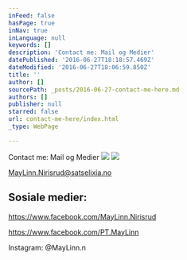 ```yaml
---
inFeed: false
hasPage: true
inNav: true
inLanguage: null
keywords: []
description: 'Contact me: Mail og Medier'
datePublished: '2016-06-27T18:18:57.469Z'
dateModified: '2016-06-27T18:06:59.850Z'
title: ''
author: []
sourcePath: _posts/2016-06-27-contact-me-here.md
authors: []
publisher: null
starred: false
url: contact-me-here/index.html
_type: WebPage

---
```

Contact me: Mail og Medier
![](https://the-grid-user-content.s3-us-west-2.amazonaws.com/4b4d6342-7287-4ea1-ba6c-5f8d940d2815.jpg)
![](https://the-grid-user-content.s3-us-west-2.amazonaws.com/219015f4-b294-43e1-aa42-f734fd4c4741.gif)

MayLinn.Nirisrud@satselixia.no

## Sosiale medier:

https://www.facebook.com/MayLinn.Nirisrud

https://www.facebook.com/PT.MayLinn

Instagram: @MayLinn.n